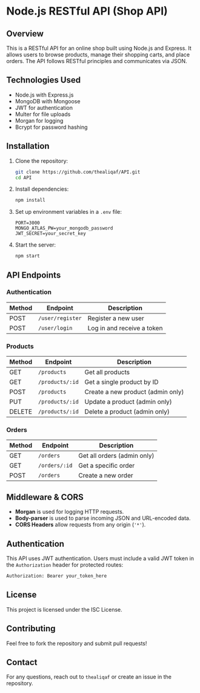 # Node.js RESTful API (Shop API)

## Overview
This is a RESTful API for an online shop built using Node.js and Express. It allows users to browse products, manage their shopping carts, and place orders. The API follows RESTful principles and communicates via JSON.

## Technologies Used
- Node.js with Express.js
- MongoDB with Mongoose
- JWT for authentication
- Multer for file uploads
- Morgan for logging
- Bcrypt for password hashing

## Installation
1. Clone the repository:
   ```sh
   git clone https://github.com/thealiqaf/API.git
   cd API
   ```
2. Install dependencies:
   ```sh
   npm install
   ```
3. Set up environment variables in a `.env` file:
   ```env
   PORT=3000
   MONGO_ATLAS_PW=your_mongodb_password
   JWT_SECRET=your_secret_key
   ```
4. Start the server:
   ```sh
   npm start
   ```

## API Endpoints

### Authentication
| Method | Endpoint       | Description       |
|--------|--------------|------------------|
| POST   | `/user/register` | Register a new user |
| POST   | `/user/login` | Log in and receive a token |

### Products
| Method | Endpoint        | Description        |
|--------|---------------|-------------------|
| GET    | `/products` | Get all products  |
| GET    | `/products/:id` | Get a single product by ID |
| POST   | `/products` | Create a new product (admin only) |
| PUT    | `/products/:id` | Update a product (admin only) |
| DELETE | `/products/:id` | Delete a product (admin only) |

### Orders
| Method | Endpoint        | Description        |
|--------|---------------|-------------------|
| GET    | `/orders` | Get all orders (admin only) |
| GET    | `/orders/:id` | Get a specific order |
| POST   | `/orders` | Create a new order |

## Middleware & CORS
- **Morgan** is used for logging HTTP requests.
- **Body-parser** is used to parse incoming JSON and URL-encoded data.
- **CORS Headers** allow requests from any origin (`'*'`).

## Authentication
This API uses JWT authentication. Users must include a valid JWT token in the `Authorization` header for protected routes:
```sh
Authorization: Bearer your_token_here
```

## License
This project is licensed under the ISC License.

## Contributing
Feel free to fork the repository and submit pull requests!

## Contact
For any questions, reach out to `thealiqaf` or create an issue in the repository.
